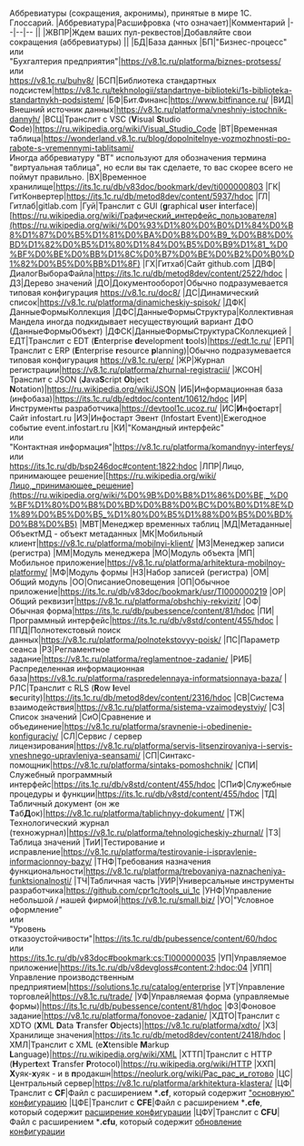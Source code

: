 Аббревиатуры (сокращения, акронимы), принятые в мире 1С. Глоссарий.
|Аббревиатура|Расшифровка (что означает)|Комментарий
|--|--|--
||
|ЖВПР|Ждем ваших пул-реквестов|Добавляйте свои сокращения (аббревиатуры)
||
|БД|База данных
|БП|"Бизнес-процесс"<br>или<br>"Бухгалтерия предприятия"|https://v8.1c.ru/platforma/biznes-protsess/<br>или<br>https://v8.1c.ru/buhv8/
|БСП|Библиотека стандартных подсистем|https://v8.1c.ru/tekhnologii/standartnye-biblioteki/1s-biblioteka-standartnykh-podsistem/
|БФ|Бит.Финанс|https://www.bitfinance.ru/
|ВИД|Внешний источник данных|https://v8.1c.ru/platforma/vneshniy-istochnik-dannyh/
|ВСЦ|Транслит с VSC (**V**isual **S**tudio **C**ode)|https://ru.wikipedia.org/wiki/Visual_Studio_Code
|ВТ|Временная таблица|https://wonderland.v8.1c.ru/blog/dopolnitelnye-vozmozhnosti-po-rabote-s-vremennymi-tablitsami/<br>Иногда аббревиатуру "ВТ" используют для обозначения термина "виртуальная таблица", но если вы так сделаете, то вас скорее всего не поймут правильно.
|ВХ|Временное хранилище|https://its.1c.ru/db/v83doc/bookmark/dev/ti000000803
|ГК|ГитКонвертер|https://its.1c.ru/db/metod8dev/content/5937/hdoc
|ГЛ|Гитлаб|gitlab.com
|Гуй|Транслит с GUI (**g**raphical **u**ser **i**nterface)|[https://ru.wikipedia.org/wiki/Графический_интерфейс_пользователя](https://ru.wikipedia.org/wiki/%D0%93%D1%80%D0%B0%D1%84%D0%B8%D1%87%D0%B5%D1%81%D0%BA%D0%B8%D0%B9_%D0%B8%D0%BD%D1%82%D0%B5%D1%80%D1%84%D0%B5%D0%B9%D1%81_%D0%BF%D0%BE%D0%BB%D1%8C%D0%B7%D0%BE%D0%B2%D0%B0%D1%82%D0%B5%D0%BB%D1%8F)
|ГХ|Гитхаб|Сайт github.com
|ДВФ|ДиалогВыбораФайла|https://its.1c.ru/db/metod8dev/content/2522/hdoc
|ДЗ|Дерево значений
|ДО|Документооборот|Обычно подразумевается типовая конфигурация https://v8.1c.ru/doc8/
|ДС|Динамический список|https://v8.1c.ru/platforma/dinamicheskiy-spisok/
|ДФК|ДанныеФормыКоллекция
|ДФС|ДанныеФормыСтруктура|Коллективная Мандела иногда подкидывает несуществующий вариант ДФО (ДанныеФормыОбъект)
|ДФСК|ДанныеФормыСтруктураСКоллекцией
|ЕДТ|Транслит с EDT (**E**nterprise **d**evelopment **t**ools)|https://edt.1c.ru/
|ЕРП|Транслит с ERP (**E**nterprise **r**esource **p**lanning)|Обычно подразумевается типовая конфигурация https://v8.1c.ru/erp/
|ЖР|Журнал регистрации|https://v8.1c.ru/platforma/zhurnal-registracii/
|ЖСОН|Транслит с JSON (**J**ava**S**cript **O**bject **N**otation)|https://ru.wikipedia.org/wiki/JSON
|ИБ|Информационная база (инфобаза)|https://its.1c.ru/db/edtdoc/content/10612/hdoc
|ИР|Инструменты разработчика|https://devtool1c.ucoz.ru/
|ИС|**И**нфо**с**тарт|Сайт infostart.ru
|ИЭ|Инфостарт Эвент (Infostart Event)|Ежегодное событие event.infostart.ru
|КИ|"Командный интерфейс"<br>или<br>"Контактная информация"|https://v8.1c.ru/platforma/komandnyy-interfeys/<br>или<br>https://its.1c.ru/db/bsp246doc#content:1822:hdoc
|ЛПР|Лицо, принимающее решение|[https://ru.wikipedia.org/wiki/Лицо,_принимающее_решение](https://ru.wikipedia.org/wiki/%D0%9B%D0%B8%D1%86%D0%BE,_%D0%BF%D1%80%D0%B8%D0%BD%D0%B8%D0%BC%D0%B0%D1%8E%D1%89%D0%B5%D0%B5_%D1%80%D0%B5%D1%88%D0%B5%D0%BD%D0%B8%D0%B5)
|МВТ|Менеджер временных таблиц
|МД|Метаданные|ОбъектМД - объект метаданных
|МК|Мобильный клиент|https://v8.1c.ru/platforma/mobilnyi-klient/
|МЗ|Менеджер записи (регистра)
|ММ|Модуль менеджера
|МО|Модуль объекта
|МП|Мобильное приложение|https://v8.1c.ru/platforma/arhitektura-mobilnoy-platformy/
|МФ|Модуль формы
|НЗ|Набор записей (регистра)
|ОМ|Общий модуль
|ОО|ОписаниеОповещения
|ОП|Обычное приложение|https://its.1c.ru/db/v83doc/bookmark/usr/TI000000219
|ОР|Общий реквизит|https://v8.1c.ru/platforma/obshchiy-rekvizit/
|ОФ|Обычная форма|https://its.1c.ru/db/pubessence/content/81/hdoc
|ПИ|Программный интерфейс|https://its.1c.ru/db/v8std/content/455/hdoc
|ППД|Полнотекстовый поиск данных|https://v8.1c.ru/platforma/polnotekstovyy-poisk/
|ПС|Параметр сеанса
|РЗ|Регламентное задание|https://v8.1c.ru/platforma/reglamentnoe-zadanie/
|РИБ|Распределенная информационная база|https://v8.1c.ru/platforma/raspredelennaya-informatsionnaya-baza/
|РЛС|Транслит с RLS (**R**ow **l**evel **s**ecurity)|https://its.1c.ru/db/metod8dev/content/2316/hdoc
|СВ|Система взаимодействия|https://v8.1c.ru/platforma/sistema-vzaimodeystviy/
|СЗ|Список значений
|СиО|Сравнение и объединение|https://v8.1c.ru/platforma/sravnenie-i-obedinenie-konfiguraciy/
|СЛ|Сервис / сервер лицензирования|https://v8.1c.ru/platforma/servis-litsenzirovaniya-i-servis-vneshnego-upravleniya-seansami/
|СП|Синтакс-помощник|https://v8.1c.ru/platforma/sintaks-pomoshchnik/
|СПИ|Служебный программный интерфейс|https://its.1c.ru/db/v8std/content/455/hdoc
|СПиФ|Служебные процедуры и функции|https://its.1c.ru/db/v8std/content/455/hdoc
|ТД|Табличный документ (он же **Т**аб**Д**ок)|https://v8.1c.ru/platforma/tablichnyy-dokument/
|ТЖ|Технологический журнал (техножурнал)|https://v8.1c.ru/platforma/tehnologicheskiy-zhurnal/
|ТЗ|Таблица значений
|ТиИ|Тестирование и исправление|https://v8.1c.ru/platforma/testirovanie-i-ispravlenie-informacionnoy-bazy/
|ТНФ|Требования назначения функциональности|https://v8.1c.ru/platforma/trebovaniya-naznacheniya-funktsionalnosti/
|ТЧ|Табличная часть
|УИР|Универсальные инструменты разработчика|https://github.com/cpr1c/tools_ui_1c
|УНФ|Управление небольшой / нашей фирмой|https://v8.1c.ru/small.biz/
|УО|"Условное оформление"<br>или<br>"Уровень отказоустойчивости"|https://its.1c.ru/db/pubessence/content/60/hdoc<br>или<br>https://its.1c.ru/db/v83doc#bookmark:cs:TI000000035
|УП|Управляемое приложение|https://its.1c.ru/db/v8devgloss#content:2:hdoc:04
|УПП|Управление производственным предприятием|https://solutions.1c.ru/catalog/enterprise
|УТ|Управление торговлей|https://v8.1c.ru/trade/
|УФ|Управляемая форма (управляемые формы)|https://its.1c.ru/db/pubessence/content/81/hdoc
|ФЗ|Фоновое задание|https://v8.1c.ru/platforma/fonovoe-zadanie/
|ХДТО|Транслит с XDTO (**X**ML **D**ata **T**ransfer **O**bjects)|https://v8.1c.ru/platforma/xdto/
|ХЗ|Хранилище значения|https://its.1c.ru/db/metod8dev/content/2418/hdoc
|ХМЛ|Транслит с XML (e**X**tensible **M**arkup **L**anguage)|https://ru.wikipedia.org/wiki/XML
|ХТТП|Транслит с HTTP (**H**yper**t**ext **T**ransfer **P**rotocol)|https://ru.wikipedia.org/wiki/HTTP
|ХХП|**Х**уяк-**х**уяк - и в **п**родакшн|https://neolurk.org/wiki/Рас_рас_и_готово
|ЦС|Центральный сервер|https://v8.1c.ru/platforma/arkhitektura-klastera/
|ЦФ|Транслит с **CF**|Файл с расширением ***.cf**, который содержит ["основную" конфигурацию](https://v8.1c.ru/platforma/sohranenie-i-zagruzka-konfiguraciy/)
|ЦФЕ|Транслит с **CFE**|Файл с расширением ***.cfe**, который содержит [расширение конфигурации](https://v8.1c.ru/platforma/rasshireniya/)
|ЦФУ|Транслит с **CFU**|Файл с расширением ***.cfu**, который содержит [обновление конфигурации](https://its.1c.ru/db/pubtirage/content/53/hdoc)
